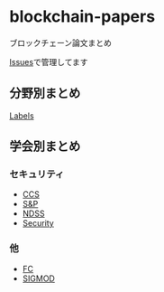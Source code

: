 # blockchain-papers

ブロックチェーン論文まとめ

[Issues](https://github.com/minaminao/blockchain-papers/issues?q=is%3Aissue+is%3Aopen+sort%3Aupdated-desc)で管理してます

## 分野別まとめ
[Labels](https://github.com/minaminao/blockchain-papers/labels)

## 学会別まとめ

### セキュリティ
- [CCS](https://github.com/minaminao/blockchain-papers/projects/1)
- [S&P](https://github.com/minaminao/blockchain-papers/projects/2)
- [NDSS](https://github.com/minaminao/blockchain-papers/projects/3)
- [Security](https://github.com/minaminao/blockchain-papers/projects/4)

### 他
- [FC](https://github.com/minaminao/blockchain-papers/projects/5)
- [SIGMOD](https://github.com/minaminao/blockchain-papers/projects/6)
